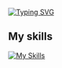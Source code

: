 [![Typing SVG](https://readme-typing-svg.demolab.com?font=Fira+Code&size=28&duration=2500&pause=1000&center=true&vCenter=true&random=false&width=435&lines=Hello!+I'm+Cordelia%F0%9F%8D%80)](https://git.io/typing-svg)

## My skills

[![My Skills](https://skillicons.dev/icons?i=html,css,js,ts)](https://skillicons.dev)

<!--
**cordelia-sixth/cordelia-sixth** is a ✨ _special_ ✨ repository because its `README.md` (this file) appears on your GitHub profile.

Here are some ideas to get you started:

- 🔭 I’m currently working on ...
- 🌱 I’m currently learning ...
- 👯 I’m looking to collaborate on ...
- 🤔 I’m looking for help with ...
- 💬 Ask me about ...
- 📫 How to reach me: ...
- 😄 Pronouns: ...
- ⚡ Fun fact: ...
-->

